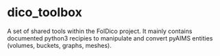 # dico_toolbox

A set of shared tools within the FolDico project.
It mainly contains documented python3 recipies to manipulate and convert pyAIMS entities (volumes, buckets, graphs, meshes).
